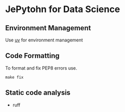 # JePytohn for Data Science


## Environment Management

Use [uv](https://github.com/astral-sh/uv) for environment management

## Code Formatting

To format and fix PEP8 errors use.
```
make fix
```


## Static code analysis

* ruff

